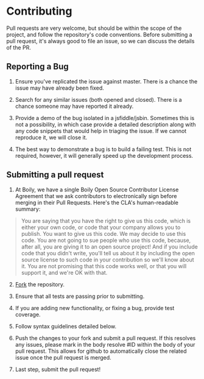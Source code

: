 # Contributing

Pull requests are very welcome, but should be within the scope of the project, and follow the repository's code conventions. Before submitting a
pull request, it's always good to file an issue, so we can discuss the details of the PR.

## Reporting a Bug

1. Ensure you've replicated the issue against master. There is a chance the issue may have already been fixed.

2. Search for any similar issues (both opened and closed). There is a chance someone may have reported it already.

3. Provide a demo of the bug isolated in a jsfiddle/jsbin. Sometimes this is not a possibility, in which case provide a detailed description along
   with any code snippets that would help in triaging the issue. If we cannot reproduce it, we will close it.

4. The best way to demonstrate a bug is to build a failing test. This is not required, however, it will generally speed up the development process.


## Submitting a pull request

1. At Boily, we have a single Boily Open Source Contributor License Agreement that we ask contributors to electronically sign before merging in their
Pull Requests. Here's the CLA's human-readable summary:

> You are saying that you have the right to give us this code, which is either your own code, or code that your company allows you to publish.
> You want to give us this code. We may decide to use this code. You are not going to sue people who use this code, because, after all,
> you are giving it to an open source project! And if you include code that you didn't write, you'll tell us about it by including the open
> source license to such code in your contribution so we'll know about it. You are not promising that this code works well, or that you
> will support it, and we're OK with that.

2. [Fork](https://github.com/kflash/boily/fork/) the repository.

3. Ensure that all tests are passing prior to submitting.

4. If you are adding new functionality, or fixing a bug, provide test coverage.

5. Follow syntax guidelines detailed below.

6. Push the changes to your fork and submit a pull request. If this resolves any issues, please mark in the body resolve #ID within the body of your pull request.
   This allows for github to automatically close the related issue once the pull request is merged.

7. Last step, submit the pull request!